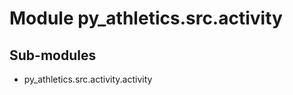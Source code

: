 Module py_athletics.src.activity
================================

Sub-modules
-----------
* py_athletics.src.activity.activity